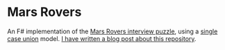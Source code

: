 Mars Rovers
===========

An F# implementation of the [Mars Rovers interview puzzle](http://www.techinterviewpuzzles.com/2010/09/mars-rovers-thoughtworks-puzzles.html#Mars_Rovers_Puzzle), using a [single case union](http://fsharpforfunandprofit.com/posts/designing-with-types-single-case-dus/) model. [I have written a blog post about this repository](http://blog.usermaatre.co.uk/programming/2014/11/18/modeling-mars-rovers-with-fsharp/).

